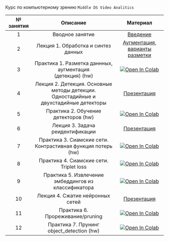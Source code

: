 Курс по компьютерному зрению ``Middle DS Video Analitics``

| № занятия |                                          Описание                                          |                                                                              Материал                                                                               |
|:---------:|:------------------------------------------------------------------------------------------:|:-------------------------------------------------------------------------------------------------------------------------------------------------------------------:|
|     1     |                                      Вводное занятие                                       |                                           [Введение](https://classroom.google.com/w/NTk4MTcwMjk1NDk1/tc/NjAwMDE4MjA2Mzk1)                                           
|     2     |                            Лекция 1. Обработка и синтез данных                             |                                [Аугментация, варианты разметки](https://classroom.google.com/w/NTk4MTcwMjk1NDk1/tc/NjAwMDE4MjA2Mzk1)                                
|     3     |            Практика 1. Разметка даннных, аугментация<br/> (детекция)      (hw)             |       [![Open In Colab](https://colab.research.google.com/assets/colab-badge.svg)](https://colab.research.google.com/drive/1IIQiSqXqtfCKwtF7_C_PO5qUJFpKwPcb)       
|     4     | Лекция 2. Детекция. Основные методы детекции. <br/>Одностадийные и двухстадийные детекторы |                                         [Презентация](https://classroom.google.com/w/NTk4MTcwMjk1NDk1/tc/NjAxMTg2Mjg3MzY3)                                          
|     5     |                         Практика 2. Обучение детекторов      (hw)                          | [![Open In Colab](https://colab.research.google.com/assets/colab-badge.svg)](https://colab.research.google.com/drive/1bHlASpo5wVJ6f-qGkog-TM7D5qPW870B?usp=sharing) |
|     6     |                             Лекция 3.  Задача реидентификации                              |   [Презентация](https://classroom.google.com/w/NTk4MTcwMjk1NDk1/tc/NjAyMjY5NzI4MDU1)   |
|     7     |               Практика 3.  Сиамские сети. Контрастивная функция потерь  (hw)               |   [![Open In Colab](https://colab.research.google.com/assets/colab-badge.svg)](https://colab.research.google.com/drive/1FcUc3GpDDXN7SjDt9KzT_6uYBPzkNEc9?usp=sharing)   |
|     8     |                          Практика 4.  Сиамские сети. Triplet loss                          |   [![Open In Colab](https://colab.research.google.com/assets/colab-badge.svg)](https://colab.research.google.com/drive/192C_ZSl7yy6qaNJX5Bki2NH33gbwZ_t8?usp=sharing)   |
|     9     |                   Практика 5.  Извлечение эмбеддингов из классификатора                    |   [![Open In Colab](https://colab.research.google.com/assets/colab-badge.svg)](https://colab.research.google.com/drive/1YEQ-SGn4lV3vkNA15W51x1xwCTy1eT6B?usp=sharing)   |
|    10     |                             Лекция 4.  Сжатие нейронных сетей                              |   [Презентация](https://classroom.google.com/w/NTk4MTcwMjk1NDk1/tc/NjA0NTQyMDYyNDAx)   |
|    11     |                             Практика 6.  Прореживание/pruning                              |   [![Open In Colab](https://colab.research.google.com/assets/colab-badge.svg)](https://colab.research.google.com/drive/11i2TTTYAJq1cB0IiLeUmQBoVrASbPsBJ?usp=sharing)   |
|    12     |                         Практика 7.  Прунинг object_detection (hw)                         |   [![Open In Colab](https://colab.research.google.com/assets/colab-badge.svg)](https://colab.research.google.com/drive/11i2TTTYAJq1cB0IiLeUmQBoVrASbPsBJ?usp=sharing)   |


